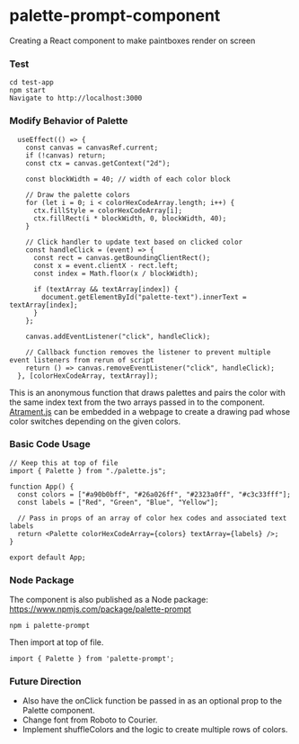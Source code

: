 # palette-prompt-component
Creating a React component to make paintboxes render on screen

### Test

```
cd test-app
npm start
Navigate to http://localhost:3000
```

### Modify Behavior of Palette

```
  useEffect(() => {
    const canvas = canvasRef.current;
    if (!canvas) return;
    const ctx = canvas.getContext("2d");

    const blockWidth = 40; // width of each color block

    // Draw the palette colors
    for (let i = 0; i < colorHexCodeArray.length; i++) {
      ctx.fillStyle = colorHexCodeArray[i];
      ctx.fillRect(i * blockWidth, 0, blockWidth, 40);
    }

    // Click handler to update text based on clicked color
    const handleClick = (event) => {
      const rect = canvas.getBoundingClientRect();
      const x = event.clientX - rect.left;
      const index = Math.floor(x / blockWidth);

      if (textArray && textArray[index]) {
        document.getElementById("palette-text").innerText = textArray[index];
      }
    };

    canvas.addEventListener("click", handleClick);

    // Callback function removes the listener to prevent multiple event listeners from rerun of script
    return () => canvas.removeEventListener("click", handleClick);
  }, [colorHexCodeArray, textArray]);
```

This is an anonymous function that draws palettes and pairs the color with the same index
text from the two arrays passed in to the component. [Atrament.js](https://github.com/jakubfiala/atrament) can be embedded in a webpage to create a drawing pad whose color switches depending on the given colors.

### Basic Code Usage

```
// Keep this at top of file
import { Palette } from "./palette.js";

function App() {
  const colors = ["#a90b0bff", "#26a026ff", "#2323a0ff", "#c3c33fff"];
  const labels = ["Red", "Green", "Blue", "Yellow"];

  // Pass in props of an array of color hex codes and associated text labels
  return <Palette colorHexCodeArray={colors} textArray={labels} />;
}

export default App;
```

### Node Package

The component is also published as a Node package: https://www.npmjs.com/package/palette-prompt

```
npm i palette-prompt
```

Then import at top of file.

```
import { Palette } from 'palette-prompt';
```

### Future Direction

- Also have the onClick function be passed in as an optional prop to the Palette component.
- Change font from Roboto to Courier.
- Implement shuffleColors and the logic to create multiple rows of colors.
